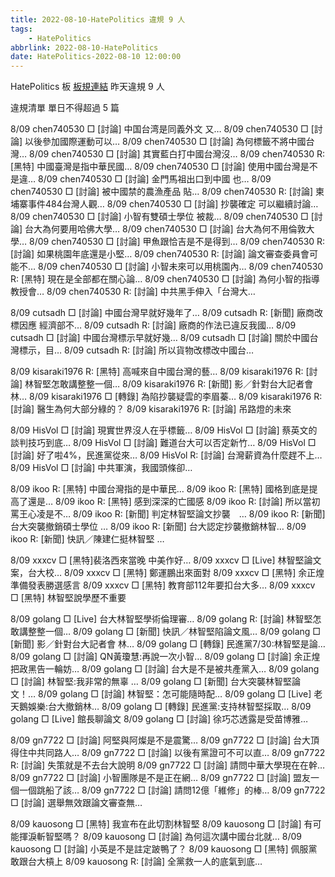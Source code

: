 ```yaml
---
title: 2022-08-10-HatePolitics 違規 9 人
tags:
    - HatePolitics
abbrlink: 2022-08-10-HatePolitics
date: HatePolitics-2022-08-10 12:00:00
---
```

HatePolitics 板 [板規連結](https://www.ptt.cc/bbs/HatePolitics/M.1617115262.A.D60.html)
昨天違規 9 人
<!-- more -->

違規清單
單日不得超過 5 篇

8/09 chen740530 □ [討論] 中国台湾是同義外文 又…
8/09 chen740530 □ [討論] 以後參加國際運動可以…
8/09 chen740530 □ [討論] 為何標籤不將中國台灣…
8/09 chen740530 □ [討論] 其實藍白打中國台灣沒…
8/09 chen740530 R: [黑特] 中國臺灣是指中華民國…
8/09 chen740530 □ [討論] 使用中國台灣是不是違…
8/09 chen740530 □ [討論] 金門馬祖出口到中國 也…
8/09 chen740530 □ [討論] 被中國禁的農漁產品 貼…
8/09 chen740530 R: [討論] 柬埔寨事件484台灣人觀…
8/09 chen740530 □ [討論] 抄襲確定 可以繼續討論…
8/09 chen740530 □ [討論] 小智有雙碩士學位 被裁…
8/09 chen740530 □ [討論] 台大為何要用哈佛大學…
8/09 chen740530 □ [討論] 台大為何不用倫敦大學…
8/09 chen740530 □ [討論] 甲魚跟恰吉是不是得到…
8/09 chen740530 R: [討論] 如果桃園年底還是小堅…
8/09 chen740530 R: [討論] 論文審查委員會可能不…
8/09 chen740530 □ [討論] 小智未來可以用桃園內…
8/09 chen740530 R: [黑特] 現在是全部都在關心論…
8/09 chen740530 □ [討論] 為何小智的指導教授會…
8/09 chen740530 R: [討論] 中共黑手伸入「台灣大…

8/09 cutsadh □ [討論] 中國台灣早就好幾年了…
8/09 cutsadh R: [新聞] 廠商改標因應 經濟部不…
8/09 cutsadh R: [討論] 廠商的作法已違反我國…
8/09 cutsadh □ [討論] 中國台灣標示早就好幾…
8/09 cutsadh □ [討論] 關於中國台灣標示，目…
8/09 cutsadh R: [討論] 所以貨物改標改中國台…

8/09 kisaraki1976 R: [黑特] 高喊來自中國台灣的藝…
8/09 kisaraki1976 R: [討論] 林智堅怎敢講整整一個…
8/09 kisaraki1976 R: [新聞] 影／針對台大記者會 林…
8/09 kisaraki1976 □ [轉錄] 為陷抄襲疑雲的李眉蓁…
8/09 kisaraki1976 R: [討論] 醫生為何大部分綠的？
8/09 kisaraki1976 R: [討論] 吊路燈的未來

8/09 HisVol □ [討論] 現實世界沒人在乎標籤…
8/09 HisVol □ [討論] 蔡英文的談判技巧到底…
8/09 HisVol □ [討論] 難道台大可以否定新竹…
8/09 HisVol □ [討論] 好了啦4%，民進黨從來…
8/09 HisVol R: [討論] 台灣薪資為什麼趕不上…
8/09 HisVol □ [討論] 中共軍演，我國頭條卻…

8/09 ikoo R: [黑特] 中國台灣指的是中華民…
8/09 ikoo R: [黑特] 國格到底是提高了還是…
8/09 ikoo R: [黑特] 感到深深的亡國感
8/09 ikoo R: [討論] 所以當初罵王心凌是不…
8/09 ikoo R: [新聞] 判定林智堅論文抄襲　…
8/09 ikoo R: [新聞] 台大突襲撤銷碩士學位 …
8/09 ikoo R: [新聞] 台大認定抄襲撤銷林智…
8/09 ikoo R: [新聞] 快訊／陳建仁挺林智堅 …

8/09 xxxcv □ [黑特]裴洛西來當晚 中美作好…
8/09 xxxcv □ [Live] 林智堅論文案，台大校…
8/09 xxxcv □ [黑特] 鄭運鵬出來面對
8/09 xxxcv □ [黑特] 余正煌準備發表勝選感言
8/09 xxxcv □ [黑特] 教育部112年要扣台大多…
8/09 xxxcv □ [黑特] 林智堅說學歷不重要

8/09 golang □ [Live] 台大林智堅學術倫理審…
8/09 golang R: [討論] 林智堅怎敢講整整一個…
8/09 golang □ [新聞] 快訊／林智堅陷論文風…
8/09 golang □ [新聞] 影／針對台大記者會 林…
8/09 golang □ [轉錄] 民進黨7/30:林智堅是論…
8/09 golang □ [討論] QN黃瓊慧:再說一次小智…
8/09 golang □ [討論] 余正煌把政黑告一輪妨…
8/09 golang □ [討論] 台大是不是被共產黨入…
8/09 golang □ [討論] 林智堅:我非常的無辜 …
8/09 golang □ [新聞] 台大突襲林智堅論文！…
8/09 golang □ [討論] 林智堅：怎可能隨時配…
8/09 golang □ [Live] 老天鵝娛樂:台大撤銷林…
8/09 golang □ [轉錄] 民進黨:支持林智堅採取…
8/09 golang □ [Live] 館長聊論文
8/09 golang □ [討論] 徐巧芯透露是受苗博雅…

8/09 gn7722 □ [討論] 阿堅與阿燦是不是震驚…
8/09 gn7722 □ [討論] 台大頂得住中共同路人…
8/09 gn7722 □ [討論] 以後有黨證可不可以直…
8/09 gn7722 R: [討論] 失策就是不去台大說明
8/09 gn7722 □ [討論] 請問中華大學現在在幹…
8/09 gn7722 □ [討論] 小智團隊是不是正在網…
8/09 gn7722 □ [討論] 盟友一個一個跳船了該…
8/09 gn7722 □ [討論] 請問12億「維修」的棒…
8/09 gn7722 □ [討論] 選舉無效跟論文審查無…

8/09 kauosong □ [黑特] 我宣布在此切割林智堅
8/09 kauosong □ [討論] 有可能揮淚斬智堅嗎？
8/09 kauosong □ [討論] 為何這次講中國台北就…
8/09 kauosong □ [討論] 小英是不是註定跛鴨了？
8/09 kauosong □ [黑特] 佩服黨敢跟台大槓上
8/09 kauosong R: [討論] 全黨救一人的底氣到底…